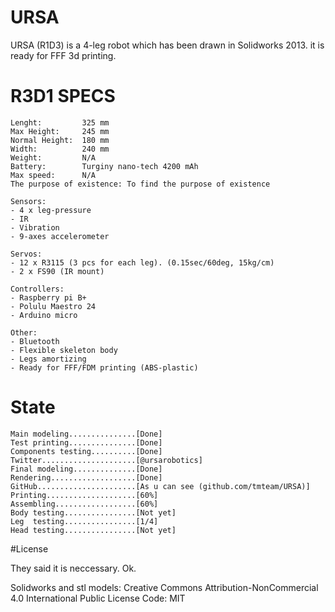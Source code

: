 # URSA

URSA (R1D3) is a 4-leg robot which has been drawn in Solidworks 2013.
it is ready for FFF 3d printing.

# R3D1 SPECS

```
Lenght:         325 mm
Max Height:     245 mm    
Normal Height:  180 mm
Width:          240 mm
Weight:         N/A
Battery:        Turginy nano-tech 4200 mAh
Max speed:      N/A
The purpose of existence: To find the purpose of existence

Sensors:
- 4 x leg-pressure
- IR
- Vibration
- 9-axes accelerometer

Servos:
- 12 x R3115 (3 pcs for each leg). (0.15sec/60deg, 15kg/cm)
- 2 x FS90 (IR mount)

Controllers:
- Raspberry pi B+
- Polulu Maestro 24
- Arduino micro

Other:
- Bluetooth
- Flexible skeleton body
- Legs amortizing
- Ready for FFF/FDM printing (ABS-plastic)
```
# State 
```
Main modeling...............[Done]
Test printing...............[Done]
Components testing..........[Done]
Twitter.....................[@ursarobotics]
Final modeling..............[Done]
Rendering...................[Done]
GitHub......................[As u can see (github.com/tmteam/URSA)]
Printing....................[60%]
Assembling..................[60%]
Body testing................[Not yet]
Leg  testing................[1/4]
Head testing................[Not yet]

```

#License

They said it is neccessary. Ok.

Solidworks and stl models: Creative Commons Attribution-NonCommercial 4.0 International Public License
Code:  MIT
